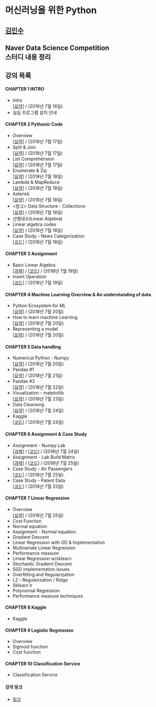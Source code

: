 머신러닝을 위한 Python
===============================
[김민수](https://github.com/alstn2468)
-------------------------------


## Naver Data Science Competition<br/>스터디 내용 정리<br/>


## 강의 목록

#### CHAPTER 1 INTRO
- Intro<br/>
[[요약]](https://github.com/alstn2468/Python_For_Machine_Learning/blob/master/Chapter.1/1.md)
 / (2018년 7월 16일)
- 실습 프로그램 설치 안내


#### CHAPTER 2 Pythonic Code
- Overview<br/>
[[요약]](https://github.com/alstn2468/Python_For_Machine_Learning/blob/master/Chapter.2/1.md)
 / (2018년 7월 17일)
- Split & Join<br/>
[[요약]](https://github.com/alstn2468/Python_For_Machine_Learning/blob/master/Chapter.2/2.md)
 / (2018년 7월 17일)
- List Comprehension<br/>
[[요약]](https://github.com/alstn2468/Python_For_Machine_Learning/blob/master/Chapter.2/3.md)
 / (2018년 7월 17일)
- Enumerate & Zip<br/>
[[요약]](https://github.com/alstn2468/Python_For_Machine_Learning/blob/master/Chapter.2/4.md)
 / (2018년 7월 18일)
- Lambda & MapReduce<br/>
[[요약]](https://github.com/alstn2468/Python_For_Machine_Learning/blob/master/Chapter.2/5.md)
 / (2018년 7월 18일)
- Asterisk<br/>
[[요약]](https://github.com/alstn2468/Python_For_Machine_Learning/blob/master/Chapter.2/6.md)
 / (2018년 7월 18일)
- <참고> Data Structure - Collections<br/>
[[요약]](https://github.com/alstn2468/Python_For_Machine_Learning/blob/master/Chapter.2/7.md)
 / (2018년 7월 18일)
- 선형대수(Linear Algebra)
- Linear algebra codes<br/>
[[요약]](https://github.com/alstn2468/Python_For_Machine_Learning/blob/master/Chapter.2/8.md)
 / (2018년 7월 18일)
- Case Study - News Categorization<br/>
[[코드]](https://github.com/alstn2468/Python_For_Machine_Learning/blob/master/Chapter.2/news_categorizer.py)
 / (2018년 7월 18일)


#### CHAPTER 3 Assignment
- Basic Linear Algebra<br/>
[[과제]](https://github.com/alstn2468/Python_For_Machine_Learning/blob/master/Chapter.3/1.md) / [[코드]](https://github.com/alstn2468/Python_For_Machine_Learning/blob/master/Chapter.3/basic_linear_algebra.py)
 / (2018년 7월 19일)
- Insert Operation<br/>
[[코드]](https://github.com/alstn2468/Python_For_Machine_Learning/blob/master/Chapter.3/Insert_Operation.py)
 / (2018년 7월 19일)


#### CHAPTER 4 Machine Learning Overview & An understanding of data
- Python Ecosystem for ML<br/>
[[요약]](https://github.com/alstn2468/Python_For_Machine_Learning/blob/master/Chapter.4/1.md)
 / (2018년 7월 20일)
- How to learn machine Learning<br/>
[[요약]](https://github.com/alstn2468/Python_For_Machine_Learning/blob/master/Chapter.4/2.md)
 / (2018년 7월 20일)
- Representing a model<br/>
[[요약]](https://github.com/alstn2468/Python_For_Machine_Learning/blob/master/Chapter.4/3.md)
 / (2018년 7월 20일)


#### CHAPTER 5 Data handling
- Numerical Python - Numpy<br/>
[[요약]](https://github.com/alstn2468/Python_For_Machine_Learning/blob/master/Chapter.5/1/1.md)
 / (2018년 7월 20일)
- Pandas #1<br/>
[[요약]](https://github.com/alstn2468/Python_For_Machine_Learning/blob/master/Chapter.5/2/2.md)
 / (2018년 7월 21일)
- Pandas #2<br/>
[[요약]](https://github.com/alstn2468/Python_For_Machine_Learning/blob/master/Chapter.5/3/3.md)
 / (2018년 7월 22일)
- Visualization - matplotlib<br/>
[[요약]](https://github.com/alstn2468/Python_For_Machine_Learning/blob/master/Chapter.5/4/4.md)
 / (2018년 7월 23일)
- Data Cleansing<br/>
[[요약]](https://github.com/alstn2468/Python_For_Machine_Learning/blob/master/Chapter.5/5/5.md)
 / (2018년 7월 24일)
- Kaggle<br/>
[[코드]](https://github.com/alstn2468/Python_For_Machine_Learning/blob/master/Chapter.5/6/6.ipynb)
 / (2018년 7월 24일)


#### CHAPTER 6 Assignment & Case Study
- Assignment - Numpy Lab<br/>
[[과제]](https://github.com/alstn2468/Python_For_Machine_Learning/blob/master/Chapter.6/1.md) / [[코드]](https://github.com/alstn2468/Python_For_Machine_Learning/blob/master/Chapter.6/numpy_lab.py)
 / (2018년 7월 24일)
- Assignment - Lab Build Matrix<br/>
[[과제]](https://github.com/alstn2468/Python_For_Machine_Learning/blob/master/Chapter.6/2.md) / [[코드]](https://github.com/alstn2468/Python_For_Machine_Learning/blob/master/Chapter.6/build_matrix.py)
 / (2018년 7월 25일)
- Case Study - Air Passengers<br/>
[[코드]](https://github.com/alstn2468/Python_For_Machine_Learning/blob/master/Chapter.6/3.ipynb)
 / (2018년 7월 25일)
- Case Study - Patent Data<br/>
[[코드]](https://github.com/alstn2468/Python_For_Machine_Learning/blob/master/Chapter.6/4.ipynb)
 / (2018년 7월 25일)


#### CHAPTER 7 Linear Regression
- Overview<br/>
[[요약]](https://github.com/alstn2468/Python_For_Machine_Learning/blob/master/Chapter.7/1.md)
 / (2018년 7월 25일)
- Cost Function
- Normal equation
- Assignment - Normal equation
- Gradient Descent
- Linear Regression with GD & Implementation
- Multivariate Linear Regression
- Performance measure
- Linear Regression w/sklearn
- Stochastic Gradient Descent
- SGD implementation issues
- Overfitting and Regularization
- L2 - Regularization / Ridge
- Sklearn lr
- Polynomial Regression
- Performance measure techniques


#### CHAPTER 8 Kaggle
- Kaggle


#### CHAPTER 9 Logistic Regression
- Overview
- Sigmoid function
- Cost function


#### CHAPTER 10 Classification Service
- Classification Service

#### 강의 링크
- [링크](https://www.edwith.org/aipython/joinLectures/14365)
